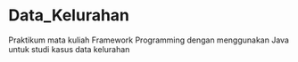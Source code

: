 # Data_Kelurahan
Praktikum mata kuliah Framework Programming dengan menggunakan Java untuk studi kasus data kelurahan
